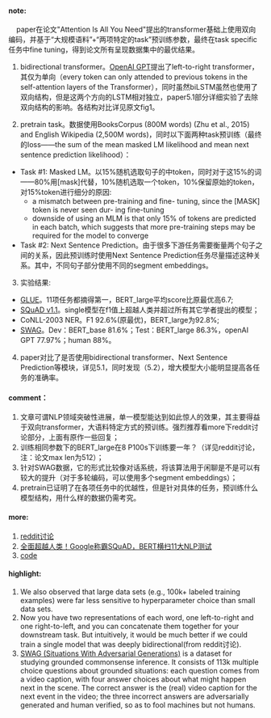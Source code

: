 #### note:
&nbsp;&nbsp;&nbsp;&nbsp;paper在论文"Attention Is All You Need"提出的transformer基础上使用双向编码，并基于“大规模语料”+“两项特定的task”预训练参数，最终在task specific任务中fine tuning，得到论文所有呈现数据集中的最优结果。
  1. bidirectional transformer。[OpenAI GPT](https://blog.openai.com/language-unsupervised/)提出了left-to-right transformer，其仅为单向（every token can only attended to previous tokens in the self-attention layers of the Transformer），同时虽然biLSTM虽然也使用了双向结构，但是这两个方向的LSTM相对独立，paper5.1部分详细实验了去除双向结构的影响。各结构对比详见原文fig1。

  2. pretrain task。数据使用BooksCorpus (800M words) (Zhu et al., 2015) and English Wikipedia (2,500M words)，同时以下面两种task预训练（最终的loss——the sum of the mean masked LM likelihood and mean next sentence prediction likelihood）：

  + Task #1: Masked LM。以15%随机选取句子的中token，同时对于这15%的词——80%用[mask]代替，10%随机选取一个token，10%保留原始的token，对15%token进行细分的原因:
     + a mismatch between pre-training and fine- tuning, since the [MASK] token is never seen dur- ing fine-tuning
     + downside of using an MLM is that only 15% of tokens are predicted in each batch, which suggests that more pre-training steps may be required for the model to converge
  + Task #2: Next Sentence Prediction。由于很多下游任务需要衡量两个句子之间的关系，因此预训练时使用Next Sentence Prediction任务尽量描述这种关系。其中，不同句子部分使用不同的segment embeddings。
  
  3. 实验结果:
  + [GLUE](https://gluebenchmark.com/leaderboard)。11项任务都摘得第一，BERT_large平均score比原最优高6.7;
  + [SQuAD v1.1](https://rajpurkar.github.io/SQuAD-explorer/)。single模型在f1值上超越人类并超过所有其它学者提出的模型；
  + CoNLL-2003 NER。F1 92.6%(原最优)，BERT_large为92.8%;
  + [SWAG](https://leaderboard.allenai.org/swag/submissions/public)。Dev：BERT_base 81.6%；Test：BERT_large 86.3%，openAI GPT 77.97%；human 88%。
  
  4. paper对比了是否使用bidirectional transformer、Next Sentence Prediction等模块，详见5.1，同时发现（5.2），增大模型大小能明显提高各任务的准确率。

#### comment：
  1. 文章可谓NLP领域突破性进展，单一模型能达到如此惊人的效果，其主要得益于双向transformer，大语料特定方式的预训练。强烈推荐看more下reddit讨论部分，上面有原作一些回复；
  2. 训练相同参数下的BERT_large在8 P100s下训练要一年？（详见reddit讨论，注：论文max len为512）；
  3. 针对SWAG数据，它的形式比较像对话系统，将该算法用于闲聊是不是可以有较大的提升（对于多轮编码，可以使用多个segment embeddings）；
  4. pretrain已证明了在各项任务中的优越性，但是针对具体的任务，预训练什么模型结构，用什么样的数据仍需考究。

#### more:
  1. [reddit讨论](https://www.reddit.com/r/MachineLearning/comments/9nfqxz/r_bert_pretraining_of_deep_bidirectional/)
  2. [全面超越人类！Google称霸SQuAD，BERT横扫11大NLP测试](http://www.qianjia.com/html/2018-10/13_307585.html)
  3. [code](https://github.com/google-research/bert)

#### highlight:
  1. We also observed that large data sets (e.g., 100k+ labeled training examples) were far less sensitive to hyperparameter choice than small data sets.
  2. Now you have two representations of each word, one left-to-right and one right-to-left, and you can concatenate them together for your downstream task. But intuitively, it would be much better if we could train a single model that was deeply bidirectional(from reddit讨论).
  3. [SWAG (Situations With Adversarial Generations)](https://leaderboard.allenai.org/swag/submissions/public) is a dataset for studying grounded commonsense inference. It consists of 113k multiple choice questions about grounded situations: each question comes from a video caption, with four answer choices about what might happen next in the scene. The correct answer is the (real) video caption for the next event in the video; the three incorrect answers are adversarially generated and human verified, so as to fool machines but not humans.
